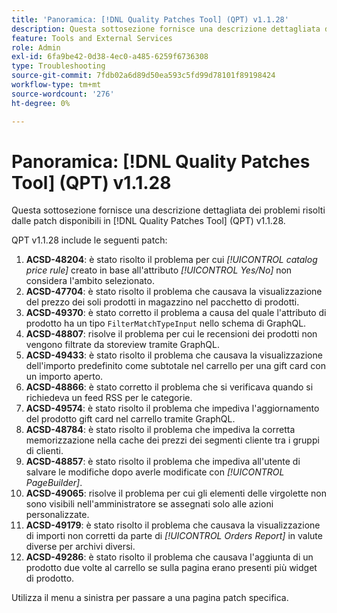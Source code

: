 ```yaml
---
title: 'Panoramica: [!DNL Quality Patches Tool] (QPT) v1.1.28'
description: Questa sottosezione fornisce una descrizione dettagliata dei problemi risolti dalle patch disponibili in  [!DNL Quality Patches Tool] (QPT) v1.1.28.
feature: Tools and External Services
role: Admin
exl-id: 6fa9be42-0d38-4ec0-a485-6259f6736308
type: Troubleshooting
source-git-commit: 7fdb02a6d89d50ea593c5fd99d78101f89198424
workflow-type: tm+mt
source-wordcount: '276'
ht-degree: 0%

---
```


# Panoramica: [!DNL Quality Patches Tool] (QPT) v1.1.28

Questa sottosezione fornisce una descrizione dettagliata dei problemi risolti dalle patch disponibili in [!DNL Quality Patches Tool] (QPT) v1.1.28.

QPT v1.1.28 include le seguenti patch:

1. **ACSD-48204**: è stato risolto il problema per cui *[!UICONTROL catalog price rule]* creato in base all&#39;attributo *[!UICONTROL Yes/No]* non considera l&#39;ambito selezionato.
1. **ACSD-47704**: è stato risolto il problema che causava la visualizzazione del prezzo dei soli prodotti in magazzino nel pacchetto di prodotti.
1. **ACSD-49370**: è stato corretto il problema a causa del quale l&#39;attributo di prodotto ha un tipo `FilterMatchTypeInput` nello schema di GraphQL.
1. **ACSD-48807**: risolve il problema per cui le recensioni dei prodotti non vengono filtrate da storeview tramite GraphQL.
1. **ACSD-49433**: è stato risolto il problema che causava la visualizzazione dell&#39;importo predefinito come subtotale nel carrello per una gift card con un importo aperto.
1. **ACSD-48866**: è stato corretto il problema che si verificava quando si richiedeva un feed RSS per le categorie.
1. **ACSD-49574**: è stato risolto il problema che impediva l&#39;aggiornamento del prodotto gift card nel carrello tramite GraphQL.
1. **ACSD-48784**: è stato risolto il problema che impediva la corretta memorizzazione nella cache dei prezzi dei segmenti cliente tra i gruppi di clienti.
1. **ACSD-48857**: è stato risolto il problema che impediva all&#39;utente di salvare le modifiche dopo averle modificate con *[!UICONTROL PageBuilder]*.
1. **ACSD-49065**: risolve il problema per cui gli elementi delle virgolette non sono visibili nell&#39;amministratore se assegnati solo alle azioni personalizzate.
1. **ACSD-49179**: è stato risolto il problema che causava la visualizzazione di importi non corretti da parte di *[!UICONTROL Orders Report]* in valute diverse per archivi diversi.
1. **ACSD-49286**: è stato risolto il problema che causava l&#39;aggiunta di un prodotto due volte al carrello se sulla pagina erano presenti più widget di prodotto.

Utilizza il menu a sinistra per passare a una pagina patch specifica.
